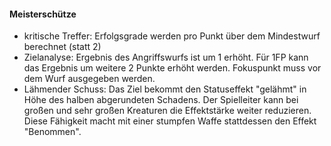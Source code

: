 #### Meisterschütze

* kritische Treffer: Erfolgsgrade werden pro Punkt über dem Mindestwurf berechnet (statt 2)
* Zielanalyse: Ergebnis des Angriffswurfs ist um 1 erhöht. Für 1FP kann das Ergebnis um weitere 2 Punkte erhöht
werden. Fokuspunkt muss vor dem Wurf ausgegeben werden.
* Lähmender Schuss: Das Ziel bekommt den Statuseffekt "gelähmt" in Höhe des halben abgerundeten Schadens.
Der Spielleiter kann bei großen und sehr großen Kreaturen die Effektstärke weiter reduzieren. Diese Fähigkeit
macht mit einer stumpfen Waffe stattdessen den Effekt "Benommen".
